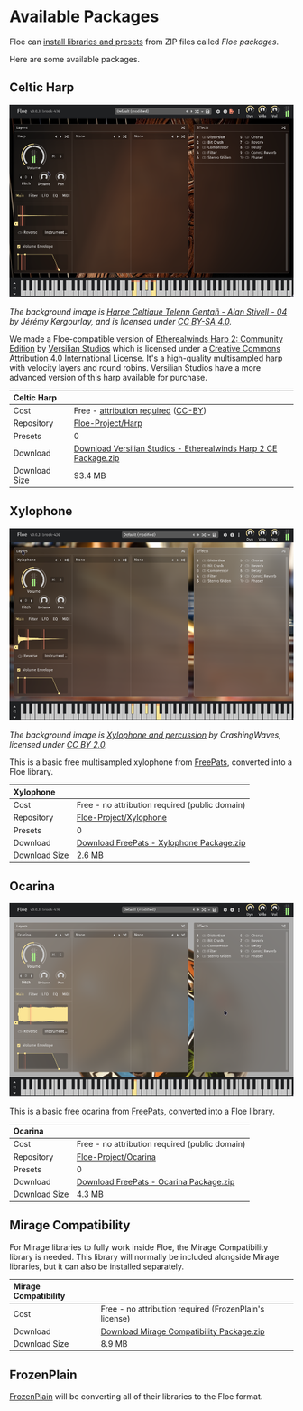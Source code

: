 <!--
SPDX-FileCopyrightText: 2025 Sam Windell
SPDX-License-Identifier: GPL-3.0-or-later
-->

# Available Packages

Floe can [install libraries and presets](./install-packages.md) from ZIP files called _Floe packages_.

Here are some available packages.


## Celtic Harp

![Celtic Harp GUI](../images/harp-gui.png)

_The background image is [Harpe Celtique Telenn Gentañ - Alan Stivell - 04](https://commons.wikimedia.org/wiki/File:Harpe_Celtique_Telenn_Genta%C3%B1_-_Alan_Stivell_-_04.jpg) by Jérémy Kergourlay, and is licensed under [CC BY-SA 4.0](https://creativecommons.org/licenses/by-sa/4.0/deed.en)._

We made a Floe-compatible version of [Etherealwinds Harp 2: Community Edition](https://versilian-studios.com/etherealwinds-harp/) by [Versilian Studios](https://versilian-studios.com/) which is licensed under a [Creative Commons Attribution 4.0 International License](https://creativecommons.org/licenses/by/4.0/deed.en). It's a high-quality multisampled harp with velocity layers and round robins. Versilian Studios have a more advanced version of this harp available for purchase.

| Celtic Harp | |
|:--|:--|
| Cost | Free -  [attribution required](../usage/attribution.md) ([CC-BY](https://creativecommons.org/licenses/by/4.0/deed.en)) |
| Repository | [Floe-Project/Harp](https://github.com/Floe-Project/Harp) |
| Presets | 0 |
| Download | [Download Versilian Studios - Etherealwinds Harp 2 CE Package.zip](https://github.com/Floe-Project/Harp/releases/download/v1.1/Versilian.Studios.-.Etherealwinds.Harp.2.CE.Package.zip) |
| Download Size | 93.4 MB |


## Xylophone

![Xylophone GUI](../images/xylophone-gui.png)

_The background image is [Xylophone and percussion](https://www.flickr.com/photos/crashingwaves/688290359) by CrashingWaves, licensed under [CC BY 2.0](https://creativecommons.org/licenses/by/2.0/)._

This is a basic free multisampled xylophone from [FreePats](https://freepats.zenvoid.org/), converted into a Floe library.

| Xylophone | |
|:--|:--|
| Cost | Free - no attribution required (public domain) |
| Repository | [Floe-Project/Xylophone](https://github.com/Floe-Project/Xylophone) |
| Presets | 0 |
| Download | [Download FreePats - Xylophone Package.zip](https://github.com/Floe-Project/Xylophone/releases/download/v1.1/FreePats.-.Xylophone.Package.zip) |
| Download Size | 2.6 MB |


## Ocarina

![Ocarina GUI](../images/ocarina-gui.png)

This is a basic free ocarina from [FreePats](https://freepats.zenvoid.org/), converted into a Floe library.

| Ocarina | |
|:--|:--|
| Cost | Free - no attribution required (public domain) |
| Repository | [Floe-Project/Ocarina](https://github.com/Floe-Project/Ocarina) |
| Presets | 0 |
| Download | [Download FreePats - Ocarina Package.zip](https://github.com/Floe-Project/Ocarina/releases/download/v1.1/FreePats.-.Ocarina.Package.zip) |
| Download Size | 4.3 MB |

## Mirage Compatibility

For Mirage libraries to fully work inside Floe, the Mirage Compatibility library is needed. This library will normally be included alongside Mirage libraries, but it can also be installed separately.

| Mirage Compatibility | |
|:--|:--|
| Cost | Free - no attribution required (FrozenPlain's license) |
| Download | [Download Mirage Compatibility Package.zip](https://github.com/FrozenPlain/floe-mirage-compatibility/releases/download/v1.0/FrozenPlain.-.Mirage.Compatibility.Package.zip) |
| Download Size | 8.9 MB |

## FrozenPlain
[FrozenPlain](https://www.frozenplain.com) will be converting all of their libraries to the Floe format.
